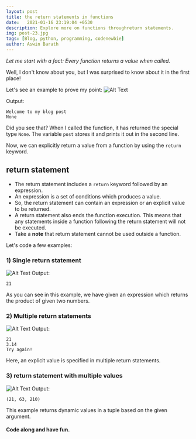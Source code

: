 ```yaml
---
layout: post
title: the return statements in functions
date:   2021-01-16 23:19:04 +0530
description: Explore more on functions throughreturn statements.
img: post-23.jpg
tags: [Blog, python, programming, codenewbie]
author: Aswin Barath
---
```

*Let me start with a fact: Every function returns a value when called.*

Well, I don't know about you, but I was surprised to know about it in the first place!

Let's see an example to prove my point:
![Alt Text](https://dev-to-uploads.s3.amazonaws.com/i/gzo8m0us2lrw708ob1la.png)

Output:
```
Welcome to my blog post
None
```

Did you see that?
When I called the function, it has returned the special type `None`.
The variable `post` stores it and prints it out in the second line.


Now, we can explicitly return a value from a function by using the `return` keyword.

## return statement
* The return statement includes a `return` keyword followed by an expression.
* An expression is a set of conditions which produces a value.
* So, the return statement can contain an expression or an explicit value to be returned.
* A return statement also ends the function execution. This means that any statements inside a function following the return statement will not be executed.
* Take a **note** that return statement cannot be used outside a function.

Let's code a few examples:

### 1) Single return statement
![Alt Text](https://dev-to-uploads.s3.amazonaws.com/i/p29se4137v6npd84jsfb.png)
Output:
```
21
```
As you can see in this example, we have given an expression which returns the product of given two numbers.

### 2) Multiple return statements
![Alt Text](https://dev-to-uploads.s3.amazonaws.com/i/0ebk7v1ygydcisjgbnpi.png)
Output:
```
21
3.14
Try again!
```
Here, an explicit value is specified in multiple return statements.

### 3) return statement with multiple values
![Alt Text](https://dev-to-uploads.s3.amazonaws.com/i/zuec2h0t0f967vai6p4y.png)
Output:
```
(21, 63, 210)
```
This example returns dynamic values in a tuple based on the given argument.

#### Code along and have fun.